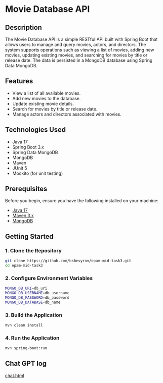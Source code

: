 # Movie Database API

## Description

The Movie Database API is a simple RESTful API built with Spring Boot that allows users to manage and query movies, actors, and directors. The system supports operations such as viewing a list of movies, adding new movies, updating existing movies, and searching for movies by title or release date. The data is persisted in a MongoDB database using Spring Data MongoDB.

## Features

- View a list of all available movies.
- Add new movies to the database.
- Update existing movie details.
- Search for movies by title or release date.
- Manage actors and directors associated with movies.

## Technologies Used

- Java 17
- Spring Boot 3.x
- Spring Data MongoDB
- MongoDB
- Maven
- JUnit 5
- Mockito (for unit testing)

## Prerequisites

Before you begin, ensure you have the following installed on your machine:

- [Java 17](https://www.oracle.com/java/technologies/javase/jdk17-archive-downloads.html)
- [Maven 3.x](https://maven.apache.org/download.cgi)
- [MongoDB](https://www.mongodb.com/try/download/community)

## Getting Started

### 1. Clone the Repository

```bash
git clone https://github.com/bshevyrov/epam-mid-task3.git
cd epam-mid-task3 
```
### 2. Configure Environment Variables
```bash
MONGO_DB_URI=db_uri
MONGO_DB_USERNAME=db_username
MONGO_DB_PASSWORD=db_password
MONGO_DB_DATABASE=db_name
```
### 3. Build the Application
```bash
mvn clean install
```
### 4. Run the Application
```bash
mvn spring-boot:run
```


## Chat GPT log


[chat.html](chat.html)